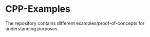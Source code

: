 # CPP-Examples
The repository contains different examples/proof-of-concepts for understanding purposes.

